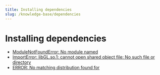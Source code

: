 ```yaml
---
title: Installing dependencies
slug: /knowledge-base/dependencies
---
```


# Installing dependencies

- [ModuleNotFoundError: No module named](/knowledge-base/dependencies/module-not-found-error)
- [ImportError: libGL.so.1: cannot open shared object file: No such file or directory](/knowledge-base/dependencies/libgl)
- [ERROR: No matching distribution found for](/knowledge-base/dependencies/no-matching-distribution)